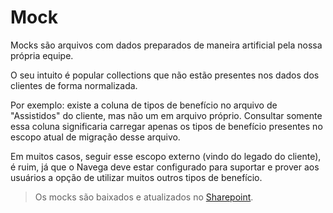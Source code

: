 # Mock
Mocks são arquivos com dados preparados de maneira artificial pela nossa própria equipe.

O seu intuito é popular collections que não estão presentes nos dados dos clientes de forma normalizada. 

Por exemplo: existe a coluna de tipos de benefício no arquivo de "Assistidos" do cliente, mas não um em arquivo próprio. Consultar somente essa coluna significaria carregar apenas os tipos de benefício presentes no escopo atual de migração desse arquivo.

Em muitos casos, seguir esse escopo externo (vindo do legado do cliente), é ruim, já que o Navega deve estar configurado para suportar e prover aos usuários a opção de utilizar muitos outros tipos de benefício.


> Os mocks são baixados e atualizados no [Sharepoint](https://f3capital.sharepoint.com/sites/sistemas/Documentos%20Compartilhados/Forms/AllItems.aspx?id=%2Fsites%2Fsistemas%2FDocumentos%20Compartilhados%2FNavega%20ERP%2FCS%2FPlanejamento%2F1%2D%20Migra%C3%A7%C3%A3o%20de%20Dados%2FProjetos%2FVis%C3%A3oprev%2FDados%20pr%C3%A9%2Dprocessados%2Fmock&viewid=ecc50e98%2D6e73%2D4785%2Dadcf%2D90a0d76afb62).